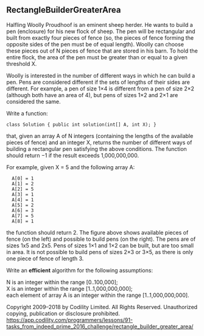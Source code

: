 ## RectangleBuilderGreaterArea

Halfling Woolly Proudhoof is an eminent sheep herder. He wants to build a pen (enclosure) for his new flock of sheep. The pen will be rectangular and built from exactly four pieces of fence (so, the pieces of fence forming the opposite sides of the pen must be of equal length). Woolly can choose these pieces out of N pieces of fence that are stored in his barn. To hold the entire flock, the area of the pen must be greater than or equal to a given threshold X.

Woolly is interested in the number of different ways in which he can build a pen. Pens are considered different if the sets of lengths of their sides are different. For example, a pen of size 1×4 is different from a pen of size 2×2 (although both have an area of 4), but pens of sizes 1×2 and 2×1 are considered the same.

Write a function:

```
class Solution { public int solution(int[] A, int X); }
```

that, given an array A of N integers (containing the lengths of the available pieces of fence) and an integer X, returns the number of different ways of building a rectangular pen satisfying the above conditions. The function should return −1 if the result exceeds 1,000,000,000.

For example, given X = 5 and the following array A:

```
  A[0] = 1
  A[1] = 2
  A[2] = 5
  A[3] = 1
  A[4] = 1
  A[5] = 2
  A[6] = 3
  A[7] = 5
  A[8] = 1
```

the function should return 2. The figure above shows available pieces of fence (on the left) and possible to build pens (on the right). The pens are of sizes 1x5 and 2x5. Pens of sizes 1×1 and 1×2 can be built, but are too small in area. It is not possible to build pens of sizes 2×3 or 3×5, as there is only one piece of fence of length 3.

Write an **efficient** algorithm for the following assumptions:

N is an integer within the range [0..100,000];  
X is an integer within the range [1..1,000,000,000];  
each element of array A is an integer within the range [1..1,000,000,000].

Copyright 2009–2018 by Codility Limited. All Rights Reserved. Unauthorized copying, publication or disclosure prohibited.
https://app.codility.com/programmers/lessons/91-tasks_from_indeed_prime_2016_challenge/rectangle_builder_greater_area/